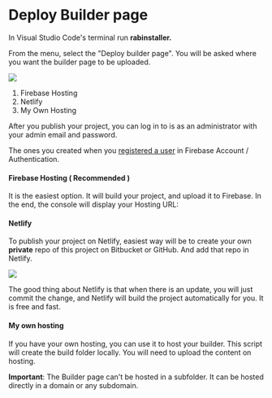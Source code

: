 # Deploy Builder page

In Visual Studio Code's terminal run **rabinstaller.**

From the menu, select the "Deploy builder page". You will be asked where you want the builder page to be uploaded.

![](https://support-hub--assets.s3.eu-west-2.amazonaws.com/assets/74/images/yW98RjOZBXqGidvJ1rzHrBqEIYpVplAtCGXDbjhh.png)

1. Firebase Hosting
2. Netlify
3. My Own Hosting

After you publish your project, you can log in to is as an administrator with your admin email and password.

The ones you created when you [registered a user](https://mobidonia.gitbook.io/react-app-builder/requirements/firebase-account-setup#action-4-create-a-user-in-firebase) in Firebase Account / Authentication. 

#### Firebase Hosting \( Recommended \)

It is the easiest option. It will build your project, and upload it to Firebase. In the end, the console will display your Hosting URL:

#### Netlify

To publish your project on Netlify, easiest way will be to create your own **private** repo of this project on Bitbucket or GitHub. And add that repo in Netlify.

![](https://support-hub--assets.s3.eu-west-2.amazonaws.com/assets/74/images/ccqrMpCv0s6E6MJVrg3to8AhpH7kCYW8AV0GTIw2.png)

The good thing about Netlify is that when there is an update, you will just commit the change, and Netlify will build the project automatically for you. It is free and fast.

#### My own hosting

If you have your own hosting, you can use it to host your builder. This script will create the build folder locally. You will need to upload the content on hosting. 

**Important**: The Builder page can't be hosted in a subfolder. It can be hosted directly in a domain or any subdomain. 

